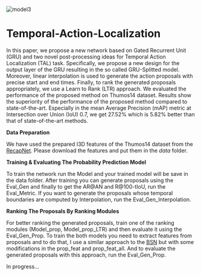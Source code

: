 ![model3](https://user-images.githubusercontent.com/62461020/118403487-c78fe780-b683-11eb-9d1a-4f1fb0f6aac1.png)
# Temporal-Action-Localization

In this paper, we propose a new network based on Gated Recurrent Unit (GRU) and two novel post-processing ideas for Temporal Action Localization (TAL) task. Specifically, we propose a new design for the output layer of the GRU resulting in the so called GRU-Splitted model. Moreover, linear interpolation is used to generate the action proposals with precise start and end times. Finally, to rank the generated proposals appropriately, we use a Learn to Rank (LTR) approach. We evaluated the performance of the proposed method on Thumos14 dataset. Results show the superiority of the performance of the proposed method compared to state-of-the-art. Especially in the mean Average Precision (mAP) metric at Intersection over Union (IoU) 0.7, we get 27.52% which is 5.82% better than that of state-of-the-art methods.

**Data Preparation**

We have used the prepared I3D features of the Thumos14 dataset from the [RecapNet](https://github.com/tianwangbuaa/RecapNet). Please download the features and put them in the *data* folder.

**Training & Evaluating The Probability Prediction Model**

To train the network run the Model and your trained model will be save in the data folder. After training you can generate proposals using the Eval_Gen and finally to get the AR@AN and R@100-tIoU, run the Eval_Metric. If you want to generate the proposals whose temporal boundaries are computed by Interpolation, run the Eval_Gen_Interpolation.  

**Ranking The Proposals By Ranking Modules**

For better ranking the generated proposals, train one of the ranking modules (Model_prop, Model_prop_LTR) and then evaluate it using the Eval_Gen_Prop. To train the both models you need to extract features from proposals and to do that, I use a similar approach to the [BSN](https://github.com/wzmsltw/BSN-boundary-sensitive-network) but with some modifications in the prop_feat and prop_feat_all. And to evaluate the generated proposals with this approach, run the Eval_Gen_Prop.

In progress...
